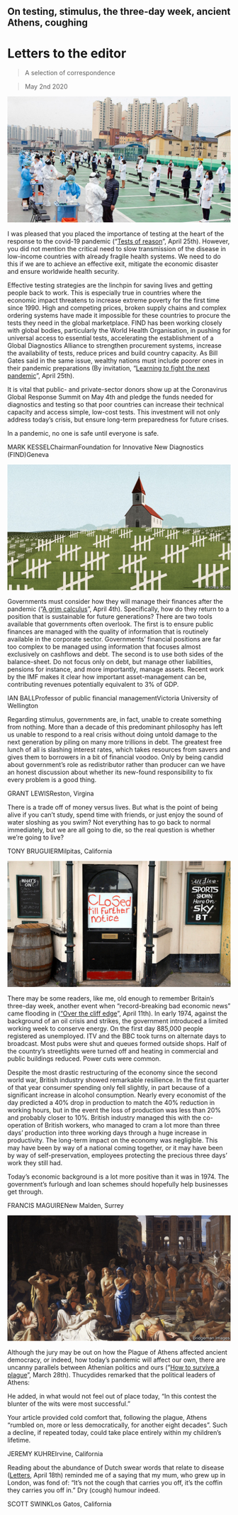 ## On testing, stimulus, the three-day week, ancient Athens, coughing

# Letters to the editor

> A selection of correspondence

> May 2nd 2020

![](./images/20200425_STP002_0.jpg)

I was pleased that you placed the importance of testing at the heart of the response to the covid-19 pandemic (“[Tests of reason](https://www.economist.com//science-and-technology/2020/04/23/how-to-build-and-deploy-testing-systems-at-unprecedented-scale)”, April 25th). However, you did not mention the critical need to slow transmission of the disease in low-income countries with already fragile health systems. We need to do this if we are to achieve an effective exit, mitigate the economic disaster and ensure worldwide health security.

Effective testing strategies are the linchpin for saving lives and getting people back to work. This is especially true in countries where the economic impact threatens to increase extreme poverty for the first time since 1990. High and competing prices, broken supply chains and complex ordering systems have made it impossible for these countries to procure the tests they need in the global marketplace. FIND has been working closely with global bodies, particularly the World Health Organisation, in pushing for universal access to essential tests, accelerating the establishment of a Global Diagnostics Alliance to strengthen procurement systems, increase the availability of tests, reduce prices and build country capacity. As Bill Gates said in the same issue, wealthy nations must include poorer ones in their pandemic preparations (By invitation, “[Learning to fight the next pandemic](https://www.economist.com//by-invitation/2020/04/23/bill-gates-on-how-to-fight-future-pandemics)”, April 25th).

It is vital that public- and private-sector donors show up at the Coronavirus Global Response Summit on May 4th and pledge the funds needed for diagnostics and testing so that poor countries can increase their technical capacity and access simple, low-cost tests. This investment will not only address today’s crisis, but ensure long-term preparedness for future crises.

In a pandemic, no one is safe until everyone is safe.

MARK KESSELChairmanFoundation for Innovative New Diagnostics (FIND)Geneva

![](./images/20200404_LDD001_0.jpg)

Governments must consider how they will manage their finances after the pandemic (“[A grim calculus](https://www.economist.com//leaders/2020/04/02/covid-19-presents-stark-choices-between-life-death-and-the-economy)”, April 4th). Specifically, how do they return to a position that is sustainable for future generations? There are two tools available that governments often overlook. The first is to ensure public finances are managed with the quality of information that is routinely available in the corporate sector. Governments’ financial positions are far too complex to be managed using information that focuses almost exclusively on cashflows and debt. The second is to use both sides of the balance-sheet. Do not focus only on debt, but manage other liabilities, pensions for instance, and more importantly, manage assets. Recent work by the IMF makes it clear how important asset-management can be, contributing revenues potentially equivalent to 3% of GDP.

IAN BALLProfessor of public financial managementVictoria University of Wellington

Regarding stimulus, governments are, in fact, unable to create something from nothing. More than a decade of this predominant philosophy has left us unable to respond to a real crisis without doing untold damage to the next generation by piling on many more trillions in debt. The greatest free lunch of all is slashing interest rates, which takes resources from savers and gives them to borrowers in a bit of financial voodoo. Only by being candid about government’s role as redistributor rather than producer can we have an honest discussion about whether its new-found responsibility to fix every problem is a good thing.

GRANT LEWISReston, Virgina

There is a trade off of money versus lives. But what is the point of being alive if you can’t study, spend time with friends, or just enjoy the sound of water sloshing as you swim? Not everything has to go back to normal immediately, but we are all going to die, so the real question is whether we’re going to live?

TONY BRUGUIERMilpitas, California

![](./images/20200411_BRP503_0.jpg)

There may be some readers, like me, old enough to remember Britain’s three-day week, another event when “record-breaking bad economic news” came flooding in ([“Over the cliff edge](https://www.economist.com//britain/2020/04/11/covid-19-causes-britains-fastest-economic-contraction-on-record)”, April 11th). In early 1974, against the background of an oil crisis and strikes, the government introduced a limited working week to conserve energy. On the first day 885,000 people registered as unemployed. ITV and the BBC took turns on alternate days to broadcast. Most pubs were shut and queues formed outside shops. Half of the country’s streetlights were turned off and heating in commercial and public buildings reduced. Power cuts were common.

Despite the most drastic restructuring of the economy since the second world war, British industry showed remarkable resilience. In the first quarter of that year consumer spending only fell slightly, in part because of a significant increase in alcohol consumption. Nearly every economist of the day predicted a 40% drop in production to match the 40% reduction in working hours, but in the event the loss of production was less than 20% and probably closer to 10%. British industry managed this with the co-operation of British workers, who managed to cram a lot more than three days’ production into three working days through a huge increase in productivity. The long-term impact on the economy was negligible. This may have been by way of a national coming together, or it may have been by way of self-preservation, employees protecting the precious three days’ work they still had.

Today’s economic background is a lot more positive than it was in 1974. The government’s furlough and loan schemes should hopefully help businesses get through.

FRANCIS MAGUIRENew Malden, Surrey

![](./images/20200328_BKP002_0.jpg)

Although the jury may be out on how the Plague of Athens affected ancient democracy, or indeed, how today’s pandemic will affect our own, there are uncanny parallels between Athenian politics and ours (“[How to survive a plague](https://www.economist.com//books-and-arts/2020/03/26/when-athenians-feared-a-disease-would-wreck-their-democracy)”, March 28th). Thucydides remarked that the political leaders of Athens:

He added, in what would not feel out of place today, “In this contest the blunter of the wits were most successful.”

Your article provided cold comfort that, following the plague, Athens “rumbled on, more or less democratically, for another eight decades”. Such a decline, if repeated today, could take place entirely within my children’s lifetime.

JEREMY KUHREIrvine, California

Reading about the abundance of Dutch swear words that relate to disease ([Letters](https://www.economist.com//letters/2020/04/18/letters-to-the-editor), April 18th) reminded me of a saying that my mum, who grew up in London, was fond of: “It’s not the cough that carries you off, it’s the coffin they carries you off in.” Dry (cough) humour indeed.

SCOTT SWINKLos Gatos, California
